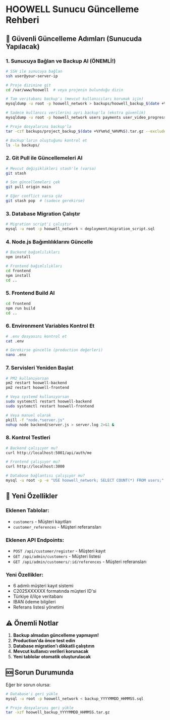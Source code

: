 # HOOWELL Sunucu Güncelleme Rehberi

## 🔄 Güvenli Güncelleme Adımları (Sunucuda Yapılacak)

### 1. Sunucuya Bağlan ve Backup Al (ÖNEMLİ!)
```bash
# SSH ile sunucuya bağlan
ssh user@your-server-ip

# Proje dizinine git
cd /var/www/hoowell  # veya projenin bulunduğu dizin

# Tam veritabanı backup'ı (mevcut kullanıcıları korumak için)
mysqldump -u root -p hoowell_network > backups/hoowell_backup_$(date +%Y%m%d_%H%M%S).sql

# Sadece kullanıcı verilerini ayrı backup'la (ekstra güvenlik)
mysqldump -u root -p hoowell_network users payments user_video_progress > backups/users_backup_$(date +%Y%m%d_%H%M%S).sql

# Proje dosyalarını backup'la
tar -czf backups/project_backup_$(date +%Y%m%d_%H%M%S).tar.gz --exclude=node_modules --exclude=frontend/node_modules .

# Backup'ların oluştuğunu kontrol et
ls -la backups/
```

### 2. Git Pull ile Güncellemeleri Al
```bash
# Mevcut değişiklikleri stash'le (varsa)
git stash

# Son güncellemeleri çek
git pull origin main

# Eğer conflict varsa çöz
git stash pop  # (sadece gerekirse)
```

### 3. Database Migration Çalıştır
```bash
# Migration script'i çalıştır
mysql -u root -p hoowell_network < deployment/migration_script.sql
```

### 4. Node.js Bağımlılıklarını Güncelle
```bash
# Backend bağımlılıkları
npm install

# Frontend bağımlılıkları
cd frontend
npm install
cd ..
```

### 5. Frontend Build Al
```bash
cd frontend
npm run build
cd ..
```

### 6. Environment Variables Kontrol Et
```bash
# .env dosyasını kontrol et
cat .env

# Gerekirse güncelle (production değerleri)
nano .env
```

### 7. Servisleri Yeniden Başlat
```bash
# PM2 kullanıyorsan
pm2 restart hoowell-backend
pm2 restart hoowell-frontend

# Veya systemd kullanıyorsan
sudo systemctl restart hoowell-backend
sudo systemctl restart hoowell-frontend

# Veya manuel olarak
pkill -f "node.*server.js"
nohup node backend/server.js > server.log 2>&1 &
```

### 8. Kontrol Testleri
```bash
# Backend çalışıyor mu?
curl http://localhost:5001/api/auth/me

# Frontend çalışıyor mu?
curl http://localhost:3000

# Database bağlantısı çalışıyor mu?
mysql -u root -p -e "USE hoowell_network; SELECT COUNT(*) FROM users;"
```

## 🔧 Yeni Özellikler

### Eklenen Tablolar:
- `customers` - Müşteri kayıtları
- `customer_references` - Müşteri referansları

### Eklenen API Endpoints:
- `POST /api/customer/register` - Müşteri kayıt
- `GET /api/admin/customers` - Müşteri listesi
- `GET /api/admin/customers/:id/references` - Müşteri referansları

### Yeni Özellikler:
- 6 adımlı müşteri kayıt sistemi
- C2025XXXXXX formatında müşteri ID'si
- Türkiye il/ilçe veritabanı
- IBAN ödeme bilgileri
- Referans listesi yönetimi

## ⚠️ Önemli Notlar

1. **Backup almadan güncelleme yapmayın!**
2. **Production'da önce test edin**
3. **Database migration'ı dikkatli çalıştırın**
4. **Mevcut kullanıcı verileri korunacak**
5. **Yeni tablolar otomatik oluşturulacak**

## 🆘 Sorun Durumunda

Eğer bir sorun olursa:
```bash
# Database'i geri yükle
mysql -u root -p hoowell_network < backup_YYYYMMDD_HHMMSS.sql

# Proje dosyalarını geri yükle
tar -xzf hoowell_backup_YYYYMMDD_HHMMSS.tar.gz
```